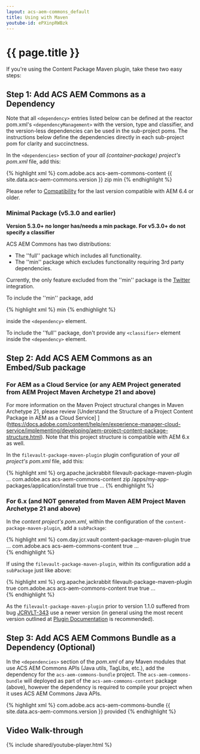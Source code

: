```yaml
---
layout: acs-aem-commons_default
title: Using with Maven
youtube-id: ePXinpRWBzk
---
```


# {{ page.title }}

If you're using the Content Package Maven plugin, take these two easy steps:

## Step 1: Add ACS AEM Commons as a Dependency

Note that all `<dependency>` entries listed below can be defined at the reactor pom.xml's `<dependencyManagement>` with the version, type and classifier, and the version-less dependencies can be used in the sub-project poms. The instructions below define the dependencies directly in each sub-project pom for clarity and succinctness. 

In the `<dependencies>` section of your _all (container-package) project's pom.xml_ file, add this:

{% highlight xml %}
<dependency>
    <groupId>com.adobe.acs</groupId>
    <artifactId>acs-aem-commons-content</artifactId>
    <version>{{ site.data.acs-aem-commons.version }}</version>
    <type>zip</type>
    <classifier>min</classifier> <!-- optional, see below -->
</dependency>
{% endhighlight %}

Please refer to [Compatibility](/acs-aem-commons/pages/compatibility.html) for the last version compatible with AEM 6.4 or older.

### Minimal Package (v5.3.0 and earlier)

__Version 5.3.0+ no longer has/needs a min package. For v5.3.0+ do not specify a classifier__

ACS AEM Commons has two distributions:

* The ''full'' package which includes all functionality.
* The ''min'' package which excludes functionality requiring 3rd party dependencies.

Currently, the only feature excluded from the ''min'' package is the [Twitter](/acs-aem-commons/features/twitter.html) integration.

To include the ''min'' package, add

{% highlight xml %}
<classifier>min</classifier>
{% endhighlight %}

inside the `<dependency>` element.

To include the ''full'' package, don't provide any `<classifier>` element inside the `<dependency>` element.

## Step 2: Add ACS AEM Commons as an Embed/Sub package

### For AEM as a Cloud Service (or any AEM Project generated from AEM Project Maven Archetype 21 and above)

For more information on the Maven Project structural changes in Maven Archetype 21, please review [Understand the Structure of a Project Content Package in AEM as a Cloud Service]
](https://docs.adobe.com/content/help/en/experience-manager-cloud-service/implementing/developing/aem-project-content-package-structure.html). Note that this project structure is compatible with AEM 6.x as well.

In the `filevault-package-maven-plugin` plugin configuration of your _all project's pom.xml_ file, add this:

{% highlight xml %}
<plugins>
    <plugin>
        <groupId>org.apache.jackrabbit</groupId>
        <artifactId>filevault-package-maven-plugin</artifactId>
        ...
        <configuration>
            <embeddeds>
                <embedded>
                    <groupId>com.adobe.acs</groupId>
                    <artifactId>acs-aem-commons-content</artifactId>
                    <type>zip</type>
                    <target>/apps/my-app-packages/application/install</target>
                    <filter>true</filter>
                    <isAllVersionsFilter>true</isAllVersionsFilter>
                </embedded>
                ...
{% endhighlight %}

### For 6.x (and NOT generated from Maven AEM Project Maven Archetype 21 and above)

In the _content project's pom.xml_, within the configuration of the `content-package-maven-plugin`, add a `subPackage`:

{% highlight xml %}
<plugin>
    <groupId>com.day.jcr.vault</groupId>
    <artifactId>content-package-maven-plugin</artifactId>
    <extensions>true</extensions>
    <configuration>
        ...
        <subPackages>
            <subPackage>
                <groupId>com.adobe.acs</groupId>
                <artifactId>acs-aem-commons-content</artifactId>
                <filter>true</filter>
            </subPackage>
        </subPackages>
        ...
    </configuration>
</plugin>    
{% endhighlight %}

If using the `filevault-package-maven-plugin`, within its configuration add a `subPackage` just like above: 

{% highlight xml %}
<plugin>
    <groupId>org.apache.jackrabbit</groupId>
    <artifactId>filevault-package-maven-plugin</artifactId>
    <extensions>true</extensions>
    <configuration>
        <subPackages>
            <subPackage>
                <groupId>com.adobe.acs</groupId>
                <artifactId>acs-aem-commons-content</artifactId>
                <filter>true</filter>
                <isAllVersionsFilter>true</isAllVersionsFilter>
            </subPackage>
        </subPackages>
        ...
    </configuration>
</plugin>    
{% endhighlight %}

As the `filevault-package-maven-plugin` prior to version 1.1.0 suffered from bug [JCRVLT-343](https://issues.apache.org/jira/browse/JCRVLT-343) use a newer version (in general using the most recent version outlined at [Plugin Documentation](https://jackrabbit.apache.org/filevault-package-maven-plugin/plugin-info.html#usage) is recommended).

## Step 3: Add ACS AEM Commons Bundle as a Dependency (Optional)

In the `<dependencies>` section of the _pom.xml_ of any Maven modules that use ACS AEM Commons APIs (Java utils, TagLibs, etc.), add the dependency for the `acs-aem-commons-bundle` project. The `acs-aem-commons-bundle` will deployed as part of the `acs-aem-commons-content` package (above), however the dependency is required to compile your project when it uses ACS AEM Commons Java APIs.

{% highlight xml %}
<dependency>
    <groupId>com.adobe.acs</groupId>
    <artifactId>acs-aem-commons-bundle</artifactId>
    <version>{{ site.data.acs-aem-commons.version }}</version>
    <scope>provided</scope>
</dependency>
{% endhighlight %}

## Video Walk-through

{% include shared/youtube-player.html %}

